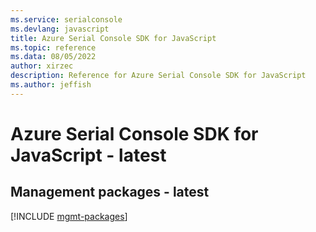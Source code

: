 ```yaml
---
ms.service: serialconsole
ms.devlang: javascript
title: Azure Serial Console SDK for JavaScript
ms.topic: reference
ms.data: 08/05/2022
author: xirzec
description: Reference for Azure Serial Console SDK for JavaScript
ms.author: jeffish
---
```

# Azure Serial Console SDK for JavaScript - latest

## Management packages - latest
[!INCLUDE [mgmt-packages](serial-console-mgmt-index.md)]